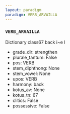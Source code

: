 ```yaml
---
layout: paradigm
paradigm: VERB_ARVAILLA
---
```

### ` VERB_ARVAILLA `

Dictionary class67 back i~e l 
* grade_dir: strengthen
* plurale_tantum: False
* pos: VERB
* stem_diphthong: None
* stem_vowel: None
* upos: VERB
* harmony: back
* kotus_av: None
* kotus_tn: 67
* clitics: False
* possessive: False
